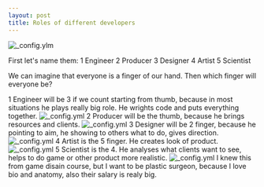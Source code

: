 ```yaml
---
layout: post
title: Roles of different developers
---
```


![_config.ylm](http://orakul.com/taro/img/content/ideal.png)



First let's name them:
1 Engineer
2 Producer
3 Designer
4 Artist
5 Scientist 


We can imagine that everyone is a finger of our hand. Then which finger will everyone be?

1 Engineer will be 3 if we count starting from thumb, because in most situations he plays really big role. He wrights code and puts everything together.
![_config.yml](http://thumbs.dreamstime.com/z/software-engineer-concept-people-front-many-computer-38321157.jpg)
2 Producer will be the thumb, because he brings resources and clients. 
![_config.yml](http://www.icrewz.com/wp-content/files/Game-Development-Producer.jpg)
3 Designer will be 2 finger, because he pointing to aim, he showing to others what to do, gives direction.
![_config.yml](http://s1.thingpic.com/images/fx/fwjr8HbWbGtxh4E6YMv5XF1J.jpeg)
4 Artist is the 5 finger. He creates look of product.
![_config.yml](https://s-media-cache-ak0.pinimg.com/564x/90/16/77/9016774ddf2e486aff46629939f12333.jpg)
5 Scientist is the 4. He analyses what clients want to see, helps to do game or other product more realistic.
![_config.yml](http://png.clipart.me/graphics/previews/196/scientist-girl-writes-experiment-vector-hand-drawing_196954193.jpg)
I knew this from game disain course, but I want to be plastic surgeon, because I love bio and anatomy, also their salary is realy big.
